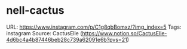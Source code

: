 # nell-cactus

URL: https://www.instagram.com/p/C1g8qbBomxz/?img_index=5
Tags: instagram
Source: CactusElle (https://www.notion.so/CactusElle-4d6bc4a4b87446beb28c739a62091e6b?pvs=21)